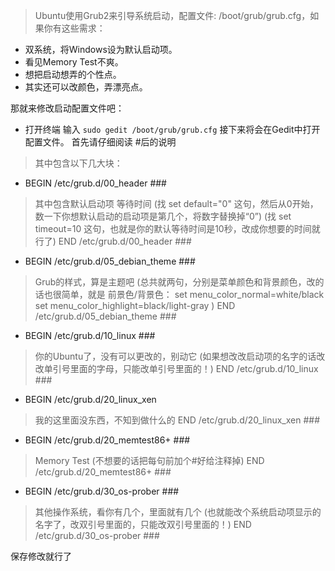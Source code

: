 > Ubuntu使用Grub2来引导系统启动，配置文件: /boot/grub/grub.cfg，如果你有这些需求：

+ 双系统，将Windows设为默认启动项。
+ 看见Memory Test不爽。
+ 想把启动想弄的个性点。
+ 其实还可以改颜色，弄漂亮点。

那就来修改启动配置文件吧：

+ 打开终端 输入 `sudo gedit /boot/grub/grub.cfg`
接下来将会在Gedit中打开配置文件。
首先请仔细阅读 #后的说明

> 其中包含以下几大块：

+ BEGIN /etc/grub.d/00_header ###
> 其中包含默认启动项  等待时间
(找 set default="0"  这句，然后从0开始，数一下你想默认启动的启动项是第几个，将数字替换掉“0”)
(找 set timeout=10  这句，也就是你的默认等待时间是10秒，改成你想要的时间就行了)
> END /etc/grub.d/00_header ###

+ BEGIN /etc/grub.d/05_debian_theme ###
> Grub的样式，算是主题吧
(总共就两句，分别是菜单颜色和背景颜色，改的话也很简单，就是  前景色/背景色：
set menu_color_normal=white/black          
set menu_color_highlight=black/light-gray
)
> END /etc/grub.d/05_debian_theme ###

+ BEGIN /etc/grub.d/10_linux ###
> 你的Ubuntu了，没有可以更改的，别动它
(如果想改改启动项的名字的话改改单引号里面的字母，只能改单引号里面的！)
> END /etc/grub.d/10_linux ###

+ BEGIN /etc/grub.d/20_linux_xen
> 我的这里面没东西，不知到做什么的
>  END /etc/grub.d/20_linux_xen ###

+ BEGIN /etc/grub.d/20_memtest86+ ###
>  Memory Test
(不想要的话把每句前加个#好给注释掉)
> END /etc/grub.d/20_memtest86+ ###

+ BEGIN /etc/grub.d/30_os-prober ###
> 其他操作系统，看你有几个，里面就有几个
(也就能改个系统启动项显示的名字了，改双引号里面的，只能改双引号里面的！)
> END /etc/grub.d/30_os-prober ###

保存修改就行了
